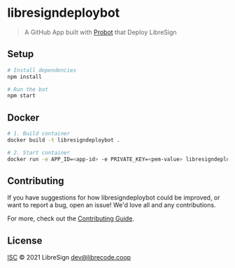 # libresigndeploybot

> A GitHub App built with [Probot](https://github.com/probot/probot) that Deploy LibreSign

## Setup

```sh
# Install dependencies
npm install

# Run the bot
npm start
```

## Docker

```sh
# 1. Build container
docker build -t libresigndeploybot .

# 2. Start container
docker run -e APP_ID=<app-id> -e PRIVATE_KEY=<pem-value> libresigndeploybot
```

## Contributing

If you have suggestions for how libresigndeploybot could be improved, or want to report a bug, open an issue! We'd love all and any contributions.

For more, check out the [Contributing Guide](CONTRIBUTING.md).

## License

[ISC](LICENSE) © 2021 LibreSign <dev@librecode.coop>
